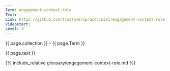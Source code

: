 ```yaml
---
Term: engagement-context-role
Text: 
Link: https://github.com/trustoverip/acdc/wiki/engagement-context-role
Videostart: 
Level: 3
---
```


{{ page.collection }} - {{ page.Term }}

   {{ page.text }}

{% include_relative glossary/engagement-context-role.md %}
